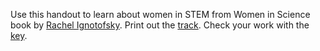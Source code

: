 Use this handout to learn about women in STEM from Women in Science book by [Rachel Ignotofsky](https://www.rachelignotofskydesign.com.).
Print out the [track](STEMinistParade.pdf).
Check your work with the [key](STEMinistParade_KEY.pdf).
